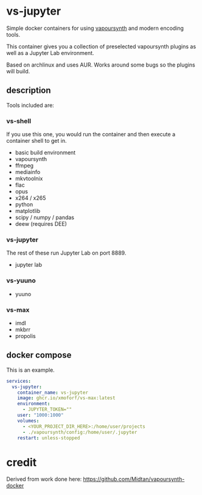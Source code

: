 # vs-jupyter

Simple docker containers for using [vapoursynth](https://www.vapoursynth.com/) and modern encoding tools.

This container gives you a collection of preselected vapoursynth plugins as well as a Jupyter Lab environment.

Based on archlinux and uses AUR. Works around some bugs so the plugins will build.

## description

Tools included are:

### vs-shell

If you use this one, you would run the container and then execute a container shell to get in.

- basic build environment
- vapoursynth
- ffmpeg
- mediainfo
- mkvtoolnix
- flac
- opus
- x264 / x265
- python
- matplotlib
- scipy / numpy / pandas
- deew (requires DEE)

### vs-jupyter

The rest of these run Jupyter Lab on port 8889.

- jupyter lab

### vs-yuuno

- yuuno

### vs-max

- imdl
- mkbrr
- propolis

## docker compose

This is an example.

```yaml
services:
  vs-jupyter:
    container_name: vs-jupyter
    image: ghcr.io/xmoforf/vs-max:latest
    environment:
      - JUPYTER_TOKEN=""
    user: "1000:1000"
    volumes:
      - <YOUR_PROJECT_DIR_HERE>:/home/user/projects
      - ./vapoursynth/config:/home/user/.jupyter
    restart: unless-stopped
```

# credit

Derived from work done here: https://github.com/Midtan/vapoursynth-docker
